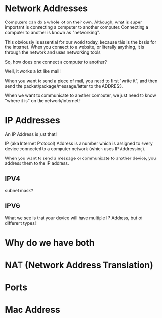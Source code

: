 # Network Addresses

Computers can do a whole lot on their own.
Although, what is super important is connecting a computer to another computer.
Connecting a computer to another is known as "networking".

This obviously is essential for our world today, because this is
the basis for the internet. When you connect to a website,
or literally anything, it is through the network
and uses networking tools.

So, how does one connect a computer to another?

Well, it works a lot like mail!

When you want to send a piece of mail, you need
to first "write it", and then send the packet/package/message/letter
to the ADDRESS.

When we want to communicate to another computer, we just need to know "where it is"
on the network/internet!

# IP Addresses

An IP Address is just that!

IP (aka Internet Protocol) Address is a number which is assigned to every 
device connected to a computer network (which uses IP Addressing).

When you want to send a message or communicate to another device, you address
them to the IP address.

## IPV4


subnet mask?

## IPV6


What we see is that your device will have multiple IP Address, 
but of different types!


# Why do we have both

# NAT (Network Address Translation)


# Ports


# Mac Address




